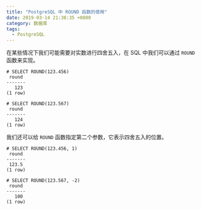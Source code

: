 ```yaml
---
title: "PostgreSQL 中 ROUND 函数的使用"
date: 2019-03-14 21:38:35 +0800
category: 数据库
tags:
  - PostgreSQL
---
```


在某些情况下我们可能需要对实数进行四舍五入，在 SQL 中我们可以通过 `ROUND` 函数来实现。

```
# SELECT ROUND(123.456)
 round
-------
   123
(1 row)

# SELECT ROUND(123.567)
 round
-------
   124
(1 row)
```

<!-- more -->

我们还可以给 `ROUND` 函数指定第二个参数，它表示四舍五入的位置。

```
# SELECT ROUND(123.456, 1)
 round
-------
 123.5
(1 row)

# SELECT ROUND(123.567, -2)
 round
-------
   100
(1 row)
```
